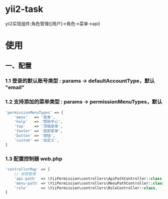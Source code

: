 # yii2-task
yii2实现组件:角色管理([用户]->角色->菜单->api)

# 使用
## 一、配置
### 1.1 登录的默认账号类型 : params -> defaultAccountType，默认 "email"

### 1.2 支持添加的菜单类型 : params -> permissionMenuTypes，默认
```php
'permissionMenuTypes' => [
    'menu'   => '菜单',
    'help'   => '帮助中心',
    'top'    => '顶端菜单',
    'footer' => '底部菜单',
    'button' => '按钮',
    'custom' => '自定义',
]
```

### 1.3 配置控制器 web.php
```php
'controllerMap' => [
    // 权限管理
    'api-path'  => \YiiPermission\controllers\ApiPathController::class,
    'menu-path' => \YiiPermission\controllers\MenuPathController::class,
    'role'      => \YiiPermission\controllers\RoleController::class,
]
```